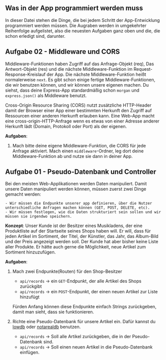 ## Was in der App programmiert werden muss

In dieser Datei stehen die Dinge, die bei jedem Schritt der App-Entwicklung programmiert werden müssen. Die Augraben werden in umgekehrter Reihenfolge aufgelistet, also die neuesten Aufgaben ganz oben und die, die schon erledigt sind, darunter.

## Aufgabe 02 - Middleware und CORS
Middleware-Funktionen haben Zugriff auf das Anfrage-Objekt (req), Das Antwort-Objekt (res) und die nächste Middleware-Funktion im Request-Response-Kreislauf der App. Die nächste Middleware-Funktion heißt normalerweise `next`. Es gibt schon einige fertige Middleware-Funktionen, die wir benutzen können, und wir können unsere eigenen machen. Du siehst, dass deine Express-App standardmäßig schon `morgan` und `express.json()` als Middleware benutzt.

Cross-Origin Resource Sharing (CORS) nutzt zusätzliche HTTP-Header damit der Browser einer App einer bestimmten Herkunft den Zugriff auf Ressourcen einer anderen Herkunft erlauben kann. Eine Web-App macht eine cross-origin-HTTP-Anfrage wenn es etwas von einer Adresse anderer Herkunft lädt (Domain, Protokoll oder Port) als der eigenen.

**Aufgaben**:

1. Mach bitte deine eigene Middleware-Funktion, die CORS für jede Anfrage aktiviert. Mach einen `middleware`-Ordner, leg dort deine Middleware-Funktion ab und nutze sie dann in deiner App.


## Aufgabe 01 - Pseudo-Datenbank und Controller

Bei den meisten Web-Applikationen werden Daten manipuliert. Damit unsere Daten manipuliert werden können, müssen zuerst zwei Dinge gemacht werden:

    - Wir müssen die Endpunkte unserer app definieren, über die Nutzer unterschiedliche Anfragen machen können (GET, POST, DELETE, etc).
    - Wir müssen festlegen, wie die Daten strukturiert sein sollen und wir müssen sie irgendwo speichern.

**Konzept**: Unser Kunde ist der Besitzer eines Musikladens, der eine Produktliste auf der Startseite seines Shops haben will. Er will, dass für jeden Artikel im Sortiment, der Titel, der Künstler, das Jahr, das Album-Bild und der Preis angezeigt werden soll. Der Kunde hat aber bisher keine Liste aller Produkte. Er hätte auch gerne die Möglichkeit, neue Artikel zum Sortiment hinzuzufügen.

**Aufgaben**:

1. Mach zwei Endpunkte(Routen) für den Shop-Besitzer

   - `api/records` -> ein `GET`-Endpunkt, der alle Artikel des Shops zurückgibt
   - `api/records` -> ein `POST`-Endpunkt, der einen neuen Artikel zur Liste hinzufügt

   Fürden Anfang können diese Endpunkte einfach Strings zurückgeben, damit man sieht, dass sie funktionieren.

2. Richte eine Pseudo-Datenbank für unsere Artikel ein. Dafür kannst du [lowdb](https://github.com/typicode/lowdb) oder [notarealdb](https://github.com/mirkonasato/notarealdb) benutzen.

   - `api/records` -> Soll alle Artikel zurückgeben, die in der Pseudo-Datenbank sind.
   - `api/records` -> Soll einen neuen Artikel in die Pseudo-Datenbank einfügen.